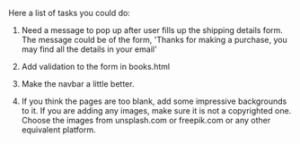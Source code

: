Here a list of tasks you could do:

1. Need a message to pop up after user fills up the shipping details form. The message could be of the form, 'Thanks for making a purchase, you may find all the details in your email'

2. Add validation to the form in books.html

3. Make the navbar a little better.

4. If you think the pages are too blank, add some impressive backgrounds to it. If you are adding any images, make sure it is not a copyrighted one. Choose the images from unsplash.com or freepik.com or any other equivalent platform.


